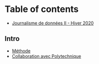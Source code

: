 # Table of contents

* [Journalisme de données II - Hiver 2020](README.md)

## Intro

* [Méthode](intro/methode.md)
* [Collaboration avec Polytechnique](intro/collaboration-avec-polytechnique.md)

